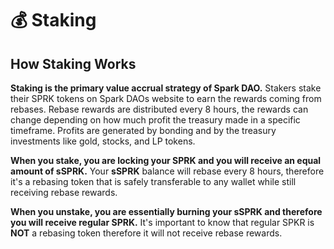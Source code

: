 # 💰 Staking

## How Staking Works

**Staking is the primary value accrual strategy of Spark DAO.** Stakers stake their SPRK tokens on Spark DAOs website to earn the rewards coming from rebases. Rebase rewards are distributed every 8 hours, the rewards can change depending on how much profit the treasury made in a specific timeframe. Profits are generated by bonding and by the treasury investments like gold, stocks, and LP tokens.

**When you stake, you are locking your SPRK and you will receive an equal amount of sSPRK.** Your **sSPRK** balance will rebase every 8 hours, therefore it's a rebasing token that is safely transferable to any wallet while still receiving rebase rewards.

**When you unstake, you are essentially burning your sSPRK and therefore you will receive regular SPRK.** It's important to know that regular SPKR is **NOT** a rebasing token therefore it will not receive rebase rewards.



